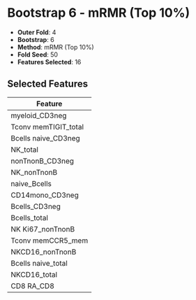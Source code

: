 # Bootstrap 6 - mRMR (Top 10%)

- **Outer Fold**: 4
- **Bootstrap**: 6
- **Method**: mRMR (Top 10%)
- **Fold Seed**: 50
- **Features Selected**: 16

## Selected Features

| Feature |
|---------|
| myeloid_CD3neg |
| Tconv memTIGIT_total |
| Bcells naive_CD3neg |
| NK_total |
| nonTnonB_CD3neg |
| NK_nonTnonB |
| naive_Bcells |
| CD14mono_CD3neg |
| Bcells_CD3neg |
| Bcells_total |
| NK Ki67_nonTnonB |
| Tconv memCCR5_mem |
| NKCD16_nonTnonB |
| Bcells naive_total |
| NKCD16_total |
| CD8 RA_CD8 |
